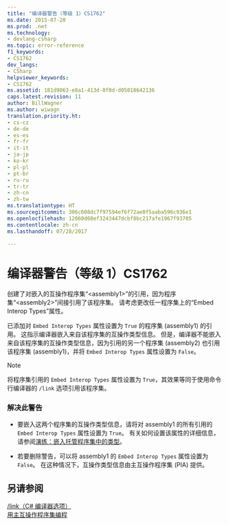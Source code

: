 ```yaml
---
title: "编译器警告（等级 1）CS1762"
ms.date: 2015-07-20
ms.prod: .net
ms.technology:
- devlang-csharp
ms.topic: error-reference
f1_keywords:
- CS1762
dev_langs:
- CSharp
helpviewer_keywords:
- CS1762
ms.assetid: 181d9063-e8a1-413d-8f0d-d05018642136
caps.latest.revision: 11
author: BillWagner
ms.author: wiwagn
translation.priority.ht:
- cs-cz
- de-de
- es-es
- fr-fr
- it-it
- ja-jp
- ko-kr
- pl-pl
- pt-br
- ru-ru
- tr-tr
- zh-cn
- zh-tw
ms.translationtype: HT
ms.sourcegitcommit: 306c608dc7f97594ef6f72ae0f5aaba596c936e1
ms.openlocfilehash: 12060d60ef3243447dcbf8bc217afe1967f93705
ms.contentlocale: zh-cn
ms.lasthandoff: 07/28/2017

---
```

# <a name="compiler-warning-level-1-cs1762"></a>编译器警告（等级 1）CS1762
创建了对嵌入的互操作程序集“\<assembly1>”的引用，因为程序集“\<assembly2>”间接引用了该程序集。 请考虑更改任一程序集上的“Embed Interop Types”属性。  
  
 已添加对 `Embed Interop Types` 属性设置为 `True` 的程序集 (assembly1) 的引用。 这指示编译器嵌入来自该程序集的互操作类型信息。 但是，编译器不能嵌入来自该程序集的互操作类型信息，因为引用的另一个程序集 (assembly2) 也引用该程序集 (assembly1)，并将 `Embed Interop Types` 属性设置为 `False`。  
  
> [!NOTE]
>  将程序集引用的 `Embed Interop Types` 属性设置为 `True`，其效果等同于使用命令行编译器的 `/link` 选项引用该程序集。  
  
### <a name="to-address-this-warning"></a>解决此警告  
  
-   要嵌入这两个程序集的互操作类型信息，请将对 assembly1 的所有引用的 `Embed Interop Types` 属性设置为 `True`。 有关如何设置该属性的详细信息，请参阅[演练：嵌入托管程序集中的类型](http://msdn.microsoft.com/library/b28ec92c-1867-4847-95c0-61adfe095e21)。  
  
-   若要删除警告，可以将 assembly1 的 `Embed Interop Types` 属性设置为 `False`。 在这种情况下，互操作类型信息由主互操作程序集 (PIA) 提供。  
  
## <a name="see-also"></a>另请参阅  
 [/link（C# 编译器选项）](../../../csharp/language-reference/compiler-options/link-compiler-option.md)   
 [用主互操作程序集编程](http://msdn.microsoft.com/en-us/306fa1d6-0703-4004-9e93-d0a57f1be81e)

